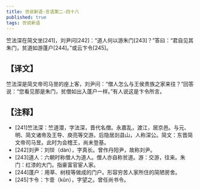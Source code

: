 ```yaml
---
title: 世说新语-言语第二-四十八
published: true
tags: 世说新语
---
```


竺法深在简文坐[241]，刘尹问[242]：“道人何以游朱门[243]？”答曰：“君自见其朱门，贫道如游蓬户[244]。”或云卞令[245]。

## 【译文】

竺法深是简文帝司马昱的座上客，刘尹问：“僧人怎么与王侯贵族之家来往？”回答说：“您看见那是朱门，贫僧如出入蓬户一样。”有人说这是卞令所言。

## 【注释】

- [241]竺法深：竺道潜，字法深，晋代名僧。永嘉乱，渡江，居京邑。与元、明、简文诸帝及王导、庾亮等交游。后隐居剡县山，人称深公。简文：东晋简文帝司马昱。此时为会稽王，尚未登基。
- [242]刘尹：刘惔（dàn），字真长。曾作丹阳尹，故称刘尹。
- [243]道人：六朝时称僧人为道人。僧人亦自称贫道。游：交游，往来。朱门：红漆的大门。指豪富官宦人家。
- [244]蓬户：用草、树枝等做成的门户。形容穷苦人家所住的简陋房舍。
- [245]卞令：卞壸（kǔn），字望之。曾任尚书令。
